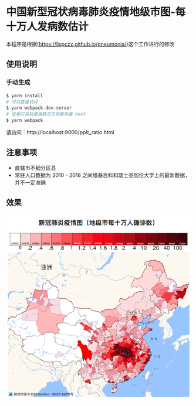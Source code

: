 # 中国新型冠状病毒肺炎疫情地级市图-每十万人发病数估计

本程序是根据(https://lispczz.github.io/pneumonia/)这个工作进行的修改

## 使用说明

### 手动生成 

```bash
$ yarn install
# 可以直接访问
$ yarn webpack-dev-server
# 或者打包后使用静态文件服务器 host
$ yarn webpack
```

请访问：http://localhost:9000/pplt_ratio.html

## 注意事项
* 直辖市不细分区县
* 常驻人口数据为 2010 - 2018 之间维基百科和瑞士圣加伦大学上的最新数据，并不一定准确

## 效果

![效果图](pplt_ratio_demo.png)

